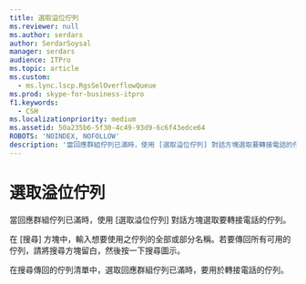 ```yaml
---
title: 選取溢位佇列
ms.reviewer: null
ms.author: serdars
author: SerdarSoysal
manager: serdars
audience: ITPro
ms.topic: article
ms.custom:
  - ms.lync.lscp.RgsSelOverflowQueue
ms.prod: skype-for-business-itpro
f1.keywords:
  - CSH
ms.localizationpriority: medium
ms.assetid: 50a235b6-5f30-4c49-93d9-6c6f43edce64
ROBOTS: 'NOINDEX, NOFOLLOW'
description: '當回應群組佇列已滿時，使用 [選取溢位佇列] 對話方塊選取要轉接電話的佇列。'
---
```


# <a name="select-overflow-queue"></a>選取溢位佇列
 
當回應群組佇列已滿時，使用 [選取溢位佇列] 對話方塊選取要轉接電話的佇列。
  
在 [搜尋] 方塊中，輸入想要使用之佇列的全部或部分名稱。若要傳回所有可用的佇列，請將搜尋方塊留白，然後按一下搜尋圖示。
  
在搜尋傳回的佇列清單中，選取回應群組佇列已滿時，要用於轉接電話的佇列。
  


